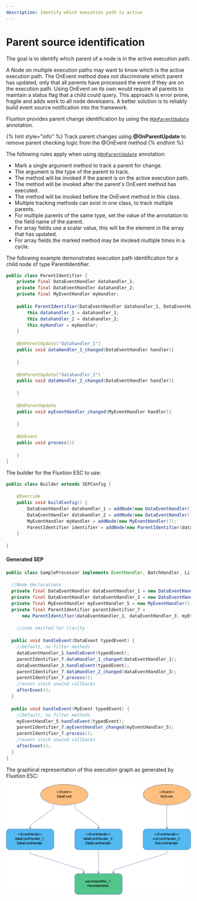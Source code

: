 ```yaml
---
description: Identify which execution path is active
---
```


# Parent source identification

The goal is to identify which parent of a node is in the active execution path.

A Node on multiple execution paths may want to know which is the active execution path. The OnEvent method does not discriminate which parent has updated, only that all parents have processed the event if they are on the execution path. Using OnEvent on its own would require all parents to maintain a status flag that a child could query. This approach is error prone, fragile and adds work to all node developers. A better solution is to reliably build event source notification into the framework. 

Fluxtion provides parent change identification by using the  [`@OnParentUpdate`](https://github.com/v12technology/fluxtion/blob/master/builder/src/main/java/com/fluxtion/api/annotations/OnParentUpdate.java) annotation. 

{% hint style="info" %}
Track parent changes using **@OnParentUpdate** to remove parent checking logic from the @OnEvent method
{% endhint %}

The following rules apply when using [`@OnParentUpdate`](https://github.com/v12technology/fluxtion/blob/master/builder/src/main/java/com/fluxtion/api/annotations/OnParentUpdate.java) annotation:

* Mark a single argument method to track a parent for change. 
* The argument is the type of the parent to track.
* The method will be invoked if the parent is on the active execution path.
* The method will be invoked after the parent's OnEvent method has executed.
* The method will be invoked before the OnEvent method in this class.
* Multiple tracking methods can exist in one class, to track multiple parents.
* For multiple parents of the same type, set the value of the annotation to the field name of the parent.
* For array fields use a scalar value, this will be the element in the array that has updated.
* For array fields the marked method may be invoked multiple times in a cycle.

The following example demonstrates execution path identification for a child node of type ParentIdentifier.

```java
public class ParentIdentifier {
    private final DataEventHandler datahandler_1;
    private final DataEventHandler datahandler_2;
    private final MyEventHandler myHandler;

    public ParentIdentifier(DataEventHandler datahandler_1, DataEventHandler datahandler_2, MyEventHandler myHandler) {
        this.datahandler_1 = datahandler_1;
        this.datahandler_2 = datahandler_2;
        this.myHandler = myHandler;
    }
    
    @OnParentUpdate("datahandler_1")
    public void dataHandler_1_changed(DataEventHandler handler){
        
    }
    
    @OnParentUpdate("datahandler_2")
    public void dataHandler_2_changed(DataEventHandler handler){
        
    }
    
    @OnParentUpdate
    public void myEventHandler_changed(MyEventHandler handler){
        
    }
    
    @OnEvent
    public void process(){
        
    }
}
```

The builder for the Fluxtion ESC to use:

```java
public class Builder extends SEPConfig {

    @Override
    public void buildConfig() {
        DataEventHandler datahandler_1 = addNode(new DataEventHandler());
        DataEventHandler datahandler_2 = addNode(new DataEventHandler());
        MyEventHandler myHandler = addNode(new MyEventHandler());
        ParentIdentifier identifier = addNode(new ParentIdentifier(datahandler_1, datahandler_2, myHandler));
    }

}
```

#### Generated SEP

```java
public class SampleProcessor implements EventHandler, BatchHandler, Lifecycle {

  //Node declarations
  private final DataEventHandler dataEventHandler_1 = new DataEventHandler();
  private final DataEventHandler dataEventHandler_3 = new DataEventHandler();
  private final MyEventHandler myEventHandler_5 = new MyEventHandler();
  private final ParentIdentifier parentIdentifier_7 =
      new ParentIdentifier(dataEventHandler_1, dataEventHandler_3, myEventHandler_5);

    //code omitted for clarity

  public void handleEvent(DataEvent typedEvent) {
    //Default, no filter methods
    dataEventHandler_1.handleEvent(typedEvent);
    parentIdentifier_7.dataHandler_1_changed(dataEventHandler_1);
    dataEventHandler_3.handleEvent(typedEvent);
    parentIdentifier_7.dataHandler_2_changed(dataEventHandler_3);
    parentIdentifier_7.process();
    //event stack unwind callbacks
    afterEvent();
  }

  public void handleEvent(MyEvent typedEvent) {
    //Default, no filter methods
    myEventHandler_5.handleEvent(typedEvent);
    parentIdentifier_7.myEventHandler_changed(myEventHandler_5);
    parentIdentifier_7.process();
    //event stack unwind callbacks
    afterEvent();
  }
}

```

 The graphical representation of this execution graph as generated by Fluxtion ESC:

![SEP with parent identification](../../.gitbook/assets/sampleprocessor%20%286%29.png)

